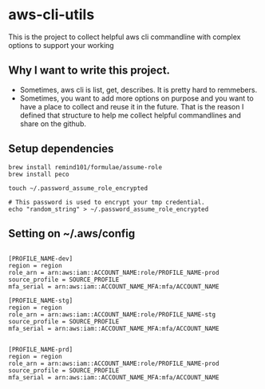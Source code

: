 # aws-cli-utils
This is the project to collect helpful aws cli commandline with complex options to support your working
## Why I want to write this project.
- Sometimes, aws cli is list, get, describes. It is pretty hard to remmebers.
- Sometimes, you want to add more options on purpose and you want to have a place to collect and reuse it in the future. That is the reason I defined that structure to help me collect helpful commandlines and share on the github.



## Setup dependencies
```
brew install remind101/formulae/assume-role
brew install peco

touch ~/.password_assume_role_encrypted

# This password is used to encrypt your tmp credential.
echo "random_string" > ~/.password_assume_role_encrypted
```


## Setting on ~/.aws/config

```

[PROFILE_NAME-dev]
region = region
role_arn = arn:aws:iam::ACCOUNT_NAME:role/PROFILE_NAME-prod
source_profile = SOURCE_PROFILE
mfa_serial = arn:aws:iam::ACCOUNT_NAME_MFA:mfa/ACCOUNT_NAME

[PROFILE_NAME-stg]
region = region
role_arn = arn:aws:iam::ACCOUNT_NAME:role/PROFILE_NAME-stg
source_profile = SOURCE_PROFILE
mfa_serial = arn:aws:iam::ACCOUNT_NAME_MFA:mfa/ACCOUNT_NAME


[PROFILE_NAME-prd]
region = region
role_arn = arn:aws:iam::ACCOUNT_NAME:role/PROFILE_NAME-prod
source_profile = SOURCE_PROFILE
mfa_serial = arn:aws:iam::ACCOUNT_NAME_MFA:mfa/ACCOUNT_NAME
```
